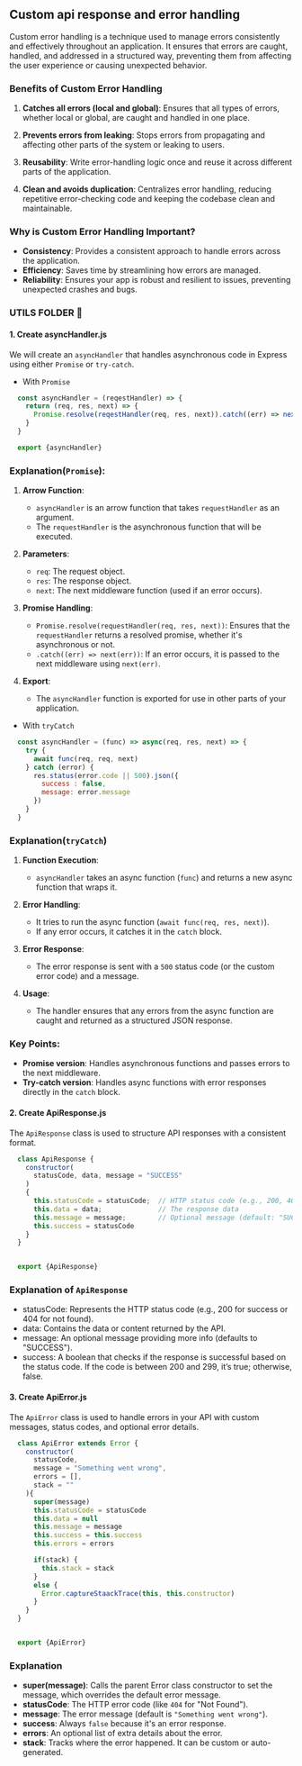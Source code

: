 ## Custom api response and error handling
Custom error handling is a technique used to manage errors consistently and effectively throughout an application. It ensures that errors are caught, handled, and addressed in a structured way, preventing them from affecting the user experience or causing unexpected behavior.

### Benefits of Custom Error Handling

1. **Catches all errors (local and global)**: Ensures that all types of errors, whether local or global, are caught and handled in one place.
   
2. **Prevents errors from leaking**: Stops errors from propagating and affecting other parts of the system or leaking to users.
   
3. **Reusability**: Write error-handling logic once and reuse it across different parts of the application.
   
4. **Clean and avoids duplication**: Centralizes error handling, reducing repetitive error-checking code and keeping the codebase clean and maintainable.

### Why is Custom Error Handling Important?

- **Consistency**: Provides a consistent approach to handle errors across the application.
- **Efficiency**: Saves time by streamlining how errors are managed.
- **Reliability**: Ensures your app is robust and resilient to issues, preventing unexpected crashes and bugs.


### UTILS FOLDER 📁

#### 1. Create asyncHandler.js
We will create an `asyncHandler` that handles asynchronous code in Express using either `Promise` or `try-catch`.

- With `Promise`
```javascript
  const asyncHandler = (reqestHandler) => {
    return (req, res, next) => {
      Promise.resolve(reqestHandler(req, res, next)).catch((err) => next(err))
    }
  }

  export {asyncHandler}

```
### Explanation(`Promise`):

1. **Arrow Function**:
   - `asyncHandler` is an arrow function that takes `requestHandler` as an argument.
   - The `requestHandler` is the asynchronous function that will be executed.

2. **Parameters**:
   - `req`: The request object.
   - `res`: The response object.
   - `next`: The next middleware function (used if an error occurs).

3. **Promise Handling**:
   - `Promise.resolve(requestHandler(req, res, next))`: Ensures that the `requestHandler` returns a resolved promise, whether it's asynchronous or not.
   - `.catch((err) => next(err))`: If an error occurs, it is passed to the next middleware using `next(err)`.

4. **Export**:
   - The `asyncHandler` function is exported for use in other parts of your application.

- With `tryCatch`

```javascript
  const asyncHandler = (func) => async(req, res, next) => {
    try {
      await func(req, req, next)
    } catch (error) {
      res.status(error.code || 500).json({
        success : false,
        message: error.message
      })
    }
  }
```
### Explanation(`tryCatch`)

1. **Function Execution**:
   - `asyncHandler` takes an async function (`func`) and returns a new async function that wraps it.

2. **Error Handling**:
   - It tries to run the async function (`await func(req, res, next)`).
   - If any error occurs, it catches it in the `catch` block.

3. **Error Response**:
   - The error response is sent with a `500` status code (or the custom error code) and a message.

4. **Usage**:
   - The handler ensures that any errors from the async function are caught and returned as a structured JSON response.



### Key Points:
- **Promise version**: Handles asynchronous functions and passes errors to the next middleware.
- **Try-catch version**: Handles async functions with error responses directly in the `catch` block.


#### 2. Create ApiResponse.js
The `ApiResponse` class is used to structure API responses with a consistent format.

```javascript
  class ApiResponse {
    constructor(
      statusCode, data, message = "SUCCESS"
    )
    {
      this.statusCode = statusCode;  // HTTP status code (e.g., 200, 404)
      this.data = data;              // The response data
      this.message = message;        // Optional message (default: "SUCCESS")
      this.success = statusCode
    }
  }


  export {ApiResponse}
  ```
### Explanation of `ApiResponse`
- statusCode: Represents the HTTP status code (e.g., 200 for success or 404 for not found).
- data: Contains the data or content returned by the API.
- message: An optional message providing more info (defaults to "SUCCESS").
- success: A boolean that checks if the response is successful based on the status code. If the code is between 200 and 299, it’s true; otherwise, false.


#### 3. Create ApiError.js
The `ApiError` class is used to handle errors in your API with custom messages, status codes, and optional error details.

```javascript
  class ApiError extends Error {
    constructor(
      statusCode,
      message = "Something went wrong",
      errors = [],
      stack = ""
    ){
      super(message)
      this.statusCode = statusCode
      this.data = null
      this.message = message
      this.success = this.success
      this.errors = errors

      if(stack) {
        this.stack = stack
      }
      else {
        Error.captureStaackTrace(this, this.constructor)
      }
    }
  }


  export {ApiError}
```
### Explanation

- **super(message)**: Calls the parent Error class constructor to set the message, which overrides the default error message.
- **statusCode**: The HTTP error code (like `404` for "Not Found").
- **message**: The error message (default is `"Something went wrong"`).
- **success**: Always `false` because it's an error response.
- **errors**: An optional list of extra details about the error.
- **stack**: Tracks where the error happened. It can be custom or auto-generated.
